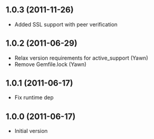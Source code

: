 ## 1.0.3 (2011-11-26)

* Added SSL support with peer verification

## 1.0.2 (2011-06-29)

* Relax version requirements for active_support (Yawn)
* Remove Gemfile.lock (Yawn)

## 1.0.1 (2011-06-17)

* Fix runtime dep

## 1.0.0 (2011-06-17)

* Initial version
